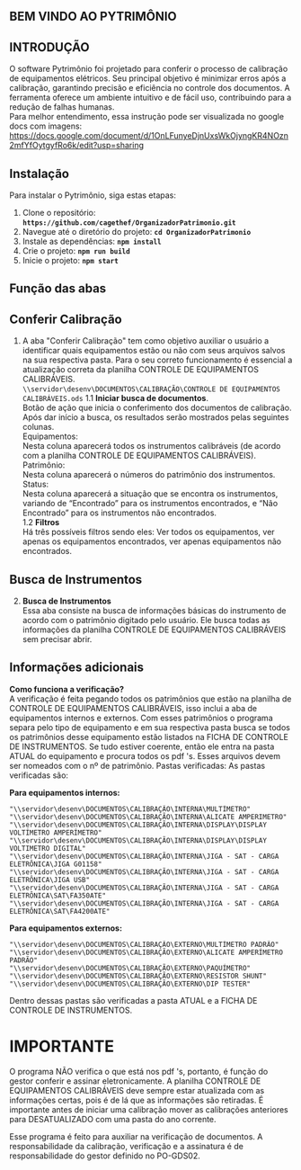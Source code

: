  ## **BEM VINDO AO PYTRIMÔNIO**

## INTRODUÇÃO
O software Pytrimônio foi projetado para conferir o processo de calibração de equipamentos elétricos. Seu principal objetivo é minimizar erros após a calibração, garantindo precisão e eficiência no controle dos documentos. A ferramenta oferece um ambiente intuitivo e de fácil uso, contribuindo para a redução de falhas humanas.                   
Para melhor entendimento, essa instrução pode ser visualizada no google docs com imagens: https://docs.google.com/document/d/1OnLFunyeDjnUxsWkOjyngKR4NOzn2mfYfOytgyfRo6k/edit?usp=sharing

## **Instalação**

 Para instalar o Pytrimônio, siga estas etapas: 

1. Clone o repositório: **`https://github.com/cagethef/OrganizadorPatrimonio.git`** 
2. Navegue até o diretório do projeto: **`cd OrganizadorPatrimonio`** 
3. Instale as dependências: **`npm install`** 
4. Crie o projeto: **`npm run build`** 
5. Inicie o projeto: **`npm start`** 

## **Função das abas**

## **Conferir Calibração** 

1. A aba "Conferir Calibração" tem como objetivo auxiliar o usuário a identificar quais equipamentos estão ou não com seus arquivos salvos na sua respectiva pasta. Para o seu correto funcionamento é essencial a atualização correta da planilha CONTROLE DE EQUIPAMENTOS CALIBRÁVEIS.        
   `\\servidor\desenv\DOCUMENTOS\CALIBRAÇÃO\CONTROLE DE EQUIPAMENTOS CALIBRÁVEIS.ods`
   1.1 **Iniciar busca de documentos**.               
      Botão de ação que inicia o conferimento dos documentos de calibração.                
      Após dar início a busca, os resultados serão mostrados pelas seguintes colunas.                 
      Equipamentos:                              
      Nesta coluna aparecerá todos os instrumentos calibráveis (de acordo com a planilha  CONTROLE DE EQUIPAMENTOS CALIBRÁVEIS).                       
      Patrimônio:                      
      Nesta coluna aparecerá o números do patrimônio dos instrumentos.                   
      Status:                     
      Nesta coluna aparecerá a situação que se encontra os instrumentos, variando de “Encontrado” para os instrumentos encontrados, e “Não Encontrado” para os instrumentos não encontrados.                                           
  1.2 **Filtros**                      
      Há três possíveis filtros sendo eles: Ver todos os equipamentos, ver apenas os equipamentos encontrados, ver apenas equipamentos não encontrados.                                     
## **Busca de Instrumentos**                    
2. **Busca de Instrumentos**                        
   Essa aba consiste na busca de informações básicas do instrumento de acordo com o patrimônio digitado pelo usuário. Ele busca todas as informações da planilha CONTROLE DE EQUIPAMENTOS CALIBRÁVEIS sem precisar abrir.                      
## **Informações adicionais**              
   **Como funciona a verificação?**            
A verificação é feita pegando todos os patrimônios que estão na planilha de CONTROLE DE EQUIPAMENTOS CALIBRÁVEIS, isso inclui a aba de equipamentos internos e externos. Com esses patrimônios o programa separa pelo tipo de equipamento e em sua respectiva pasta busca se todos os patrimônios desse equipamento estão listados na FICHA DE CONTROLE DE INSTRUMENTOS. Se tudo estiver coerente, então ele entra na pasta ATUAL do equipamento e procura todos os pdf 's. Esses arquivos devem ser nomeados com o nº de patrimônio. 
Pastas verificadas:
As pastas verificadas são:

**Para equipamentos internos:**

	"\\servidor\desenv\DOCUMENTOS\CALIBRAÇÃO\INTERNA\MULTÍMETRO"
	"\\servidor\desenv\DOCUMENTOS\CALIBRAÇÃO\INTERNA\ALICATE AMPERIMETRO"
	"\\servidor\desenv\DOCUMENTOS\CALIBRAÇÃO\INTERNA\DISPLAY\DISPLAY VOLTÍMETRO AMPERÍMETRO"
	"\\servidor\desenv\DOCUMENTOS\CALIBRAÇÃO\INTERNA\DISPLAY\DISPLAY VOLTIMETRO DIGITAL"
	"\\servidor\desenv\DOCUMENTOS\CALIBRAÇÃO\INTERNA\JIGA - SAT - CARGA ELETRÔNICA\JIGA G01158"
	"\\servidor\desenv\DOCUMENTOS\CALIBRAÇÃO\INTERNA\JIGA - SAT - CARGA ELETRÔNICA\JIGA USB"
	"\\servidor\desenv\DOCUMENTOS\CALIBRAÇÃO\INTERNA\JIGA - SAT - CARGA ELETRÔNICA\SAT\FA350ATE"
	"\\servidor\desenv\DOCUMENTOS\CALIBRAÇÃO\INTERNA\JIGA - SAT - CARGA ELETRÔNICA\SAT\FA4200ATE"

**Para equipamentos externos:**

	"\\servidor\desenv\DOCUMENTOS\CALIBRAÇÃO\EXTERNO\MULTÍMETRO PADRÃO"
	"\\servidor\desenv\DOCUMENTOS\CALIBRAÇÃO\EXTERNO\ALICATE AMPERÍMETRO PADRÃO"
	"\\servidor\desenv\DOCUMENTOS\CALIBRAÇÃO\EXTERNO\PAQUÍMETRO"
	"\\servidor\desenv\DOCUMENTOS\CALIBRAÇÃO\EXTERNO\RESISTOR SHUNT"
	"\\servidor\desenv\DOCUMENTOS\CALIBRAÇÃO\EXTERNO\DIP TESTER"

Dentro dessas pastas são verificadas a pasta ATUAL e a FICHA DE CONTROLE DE INSTRUMENTOS.
 # **IMPORTANTE**
  O programa NÃO verifica o que está nos pdf 's, portanto, é função do gestor conferir e assinar eletronicamente.
  A planilha  CONTROLE DE EQUIPAMENTOS CALIBRÁVEIS deve sempre estar atualizada com as informações certas, pois é de lá que as informações são retiradas.
  É importante antes de iniciar uma calibração mover as calibrações anteriores para DESATUALIZADO com uma pasta do ano corrente.

Esse programa é feito para auxiliar na verificação de documentos. A responsabilidade da calibração, verificação e a assinatura é de responsabilidade do gestor definido no PO-GDS02.


     

